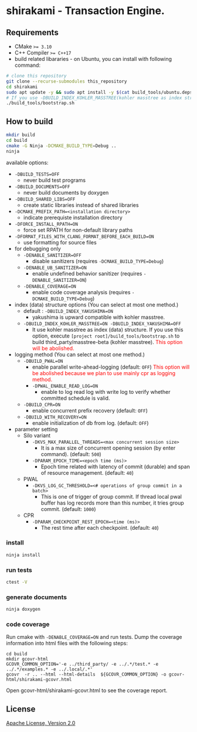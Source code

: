 # shirakami - Transaction Engine.

## Requirements

* CMake `>= 3.10`
* C++ Compiler `>= C++17`
* build related libararies - on Ubuntu, you can install with following command:

```sh
# clone this repository
git clone --recurse-submodules this_repository
cd shirakami
sudo apt update -y && sudo apt install -y $(cat build_tools/ubuntu.deps)
# If you use -DBUILD_INDEX_KOHLER_MASSTREE(kohler masstree as index structure), it builds third_party/masstree-beta
./build_tools/bootstrap.sh
```

## How to build

```sh
mkdir build
cd build
cmake -G Ninja -DCMAKE_BUILD_TYPE=Debug ..
ninja
```

available options:
* `-DBUILD_TESTS=OFF`
   * never build test programs
* `-DBUILD_DOCUMENTS=OFF`
   * never build documents by doxygen
* `-DBUILD_SHARED_LIBS=OFF`
   * create static libraries instead of shared libraries
* `-DCMAKE_PREFIX_PATH=<installation directory>`
   * indicate prerequiste installation directory
* `-DFORCE_INSTALL_RPATH=ON`
   * force set RPATH for non-default library paths
* `-DFORMAT_FILES_WITH_CLANG_FORMAT_BEFORE_EACH_BUILD=ON`
   * use formatting for source files
* for debugging only
  * `-DENABLE_SANITIZER=OFF` 
     * disable sanitizers (requires `-DCMAKE_BUILD_TYPE=Debug`)
  * `-DENABLE_UB_SANITIZER=ON`
     * enable undefined behavior sanitizer (requires `-DENABLE_SANITIZER=ON`)
  * `-DENABLE_COVERAGE=ON`
     * enable code coverage analysis (requires `-DCMAKE_BUILD_TYPE=Debug`)
* index (data) structure options (You can select at most one method.)
  * default : `-DBUILD_INDEX_YAKUSHIMA=ON`
     * yakushima is upward compatible with kohler masstree.
  * `-DBUILD_INDEX_KOHLER_MASSTREE=ON -DBUILD_INDEX_YAKUSHIMA=OFF`
     * It use kohler masstree as index (data) structure. 
     If you use this option, execute `[project root]/build_tools/bootstrap.sh` to build third_party/masstree-beta 
  (kohler masstree).
     <font color="red">This option will be abolished.</font>
* logging method (You can select at most one method.)
  * `-DBUILD_PWAL=ON` 
     * enable parallel write-ahead-logging (default: `OFF`)
     <font color="red">This option will be abolished because we plan to use mainly cpr as logging
      method.</font>
      * `-DPWAL_ENABLE_READ_LOG=ON`
        * enable to log read log with write log to verify whether committed schedule is valid.
  * `-DBUILD_CPR=ON` 
     * enable concurrent prefix recovery (default: `OFF`)
  * `-DBUILD_WITH_RECOVERY=ON` 
     * enable initialization of db from log. (default: `OFF`)
* parameter setting
  * Silo variant
    * `-DKVS_MAX_PARALLEL_THREADS=<max concurrent session size>` 
       * It is a max size of concurrent opening session (by 
  enter command). (default: `500`)
    * `-DPARAM_EPOCH_TIME=<epoch time (ms)>` 
       * Epoch time related with latency of commit (durable) and span of resource 
management. (default: `40`)
  * PWAL
    * `-DKVS_LOG_GC_THRESHOLD=<# operations of group commit in a batch>` 
       * This is one of trigger of group commit. If 
  thread local pwal buffer has log records more than this number, it tries group commit. (default: `1000`)
  * CPR
    * `-DPARAM_CHECKPOINT_REST_EPOCH=<time (ms)>` 
      * The rest time after each checkpoint. (default: `40`)
  
### install 

```sh
ninja install
```

### run tests

```sh
ctest -V
```

### generate documents

```sh
ninja doxygen
```

### code coverage

Run cmake with `-DENABLE_COVERAGE=ON` and run tests.
Dump the coverage information into html files with the following steps:
```
cd build
mkdir gcovr-html
GCOVR_COMMON_OPTION='-e ../third_party/ -e ../.*/test.* -e ../.*/examples.* -e ../.local/.*'
gcovr  -r .. --html --html-details  ${GCOVR_COMMON_OPTION} -o gcovr-html/shirakami-gcovr.html
```
Open gcovr-html/shirakami-gcovr.html to see the coverage report.

## License

[Apache License, Version 2.0](http://www.apache.org/licenses/LICENSE-2.0)
